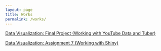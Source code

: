 ```yaml
---
layout: page
title: Works
permalink: /works/
---
```


[Data Visualization: Final Project (Working with YouTube Data and Tuber)](DVFinal.md)

[Data Visualization: Assignment 7 (Working with Shiny)](DVA7.md)
